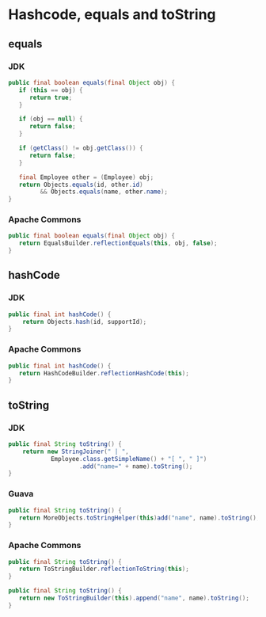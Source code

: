 # Hashcode, equals and toString

## equals

### JDK

```java
public final boolean equals(final Object obj) {
   if (this == obj) {
      return true;
   }

   if (obj == null) {
      return false;
   }

   if (getClass() != obj.getClass()) {
      return false;
   }

   final Employee other = (Employee) obj;
   return Objects.equals(id, other.id)
         && Objects.equals(name, other.name);
}
```

### Apache Commons

```java
public final boolean equals(final Object obj) {
   return EqualsBuilder.reflectionEquals(this, obj, false);
}
```

## hashCode

### JDK

```java
public final int hashCode() {
    return Objects.hash(id, supportId);
}
```

### Apache Commons

```java
public final int hashCode() {
   return HashCodeBuilder.reflectionHashCode(this);
}
```

## toString

### JDK

```java
public final String toString() {
    return new StringJoiner(" | ",
            Employee.class.getSimpleName() + "[ ", " ]")
                    .add("name=" + name).toString();
}
```

### Guava

```java
public final String toString() {
   return MoreObjects.toStringHelper(this)add("name", name).toString();
}
```

### Apache Commons

```java
public final String toString() {
   return ToStringBuilder.reflectionToString(this);
}
```

```java
public final String toString() {
   return new ToStringBuilder(this).append("name", name).toString();
}
```
